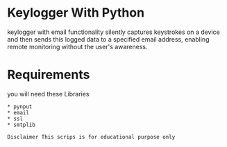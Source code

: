 # Keylogger With Python

keylogger with email functionality silently captures keystrokes on a device and then sends this logged data to a specified email address, enabling remote monitoring without the user's awareness.

# Requirements

you will need these Libraries 
```
* pynput
* email
* ssl
* smtplib
```






``
Disclaimer This scrips is for educational purpose only
``
